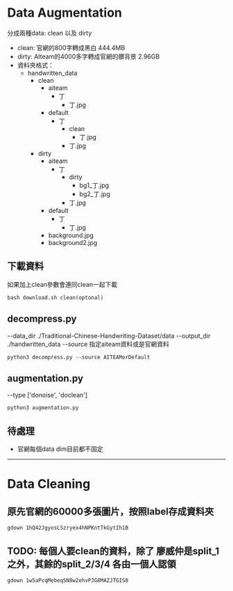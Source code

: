 # Data Augmentation
分成兩種data: clean 以及 dirty
* clean: 官網的800字轉成黑白 444.4MB
* dirty: AIteam的4000多字轉成官網的髒背景 2.96GB
* 資料夾格式：
    * handwritten_data
        * clean
            * aiteam
                * 丁
                    * 丁.jpg
            * default
                * 丁
                    * clean
                        * 丁.jpg
                    * 丁.jpg
        * dirty
            * aiteam
                * 丁
                    * dirty
                        * bg1_丁.jpg
                        * bg2_丁.jpg
                    * 丁.jpg
            * default
                * 丁
                    * 丁.jpg
            * background.jpg
            * background2.jpg

## 下載資料
如果加上clean參數會連同clean一起下載
```shell
bash download.sh clean(optonal)
```


## decompress.py
--data_dir ./Traditional-Chinese-Handwriting-Dataset/data
--output_dir ./handwritten_data
--source 指定aiteam資料或是官網資料
```shell
python3 decompress.py --source AITEAMorDefault
```
## augmentation.py
--type ['donoise', 'doclean']
```shell
python3 augmentation.py
```

## 待處理
* 官網每個data dim目前都不固定


---
# Data Cleaning

## 原先官網的60000多張圖片，按照label存成資料夾
```
gdown 1hQ42JgyosLSzryex4hNPKntTkGytIh1B
```

## TODO: 每個人要clean的資料，除了 廖威仲是split_1之外，其餘的split_2/3/4 各由一個人認領
```
gdown 1w5aPcqMebeqSN8w2ehvPJG8MAZJTGIS8
```
